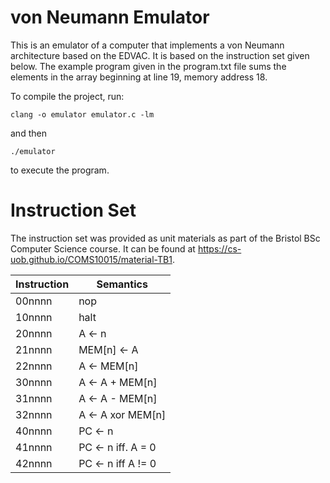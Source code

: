 # von Neumann Emulator

This is an emulator of a computer that implements a von Neumann architecture based on the EDVAC. It is based on the instruction set given below. The example program given in the program.txt file sums the elements in the array beginning at line 19, memory address 18.

To compile the project, run:
```
clang -o emulator emulator.c -lm
```
and then
```
./emulator
```
to execute the program.

# Instruction Set

The instruction set was provided as unit materials as part of the Bristol BSc Computer Science course. It can be found at https://cs-uob.github.io/COMS10015/material-TB1.

| Instruction | Semantics          |
| ----------- | ------------------ |
| 00nnnn      | nop                |
| 10nnnn      | halt               |
| 20nnnn      | A <- n             |
| 21nnnn      | MEM[n] <- A        |
| 22nnnn      | A <- MEM[n]        |
| 30nnnn      | A <- A + MEM[n]    |
| 31nnnn      | A <- A - MEM[n]    |
| 32nnnn      | A <- A xor MEM[n]  |
| 40nnnn      | PC <- n            |
| 41nnnn      | PC <- n iff. A = 0 |
| 42nnnn      | PC <- n iff A != 0 |
